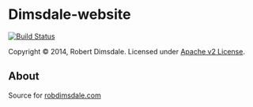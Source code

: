 Dimsdale-website
===========

[![Build Status](https://travis-ci.org/robdimsdale/dimsdale-website.svg?branch=master)](https://travis-ci.org/robdimsdale/dimsdale-website)

Copyright © 2014, Robert Dimsdale. Licensed under [Apache v2 License].

About
-----
Source for [robdimsdale.com]

 [Apache v2 License]: https://github.com/robdimsdale/dimsdale-website/raw/master/LICENSE
 [robdimsdale.com]: http://robdimsdale.com
